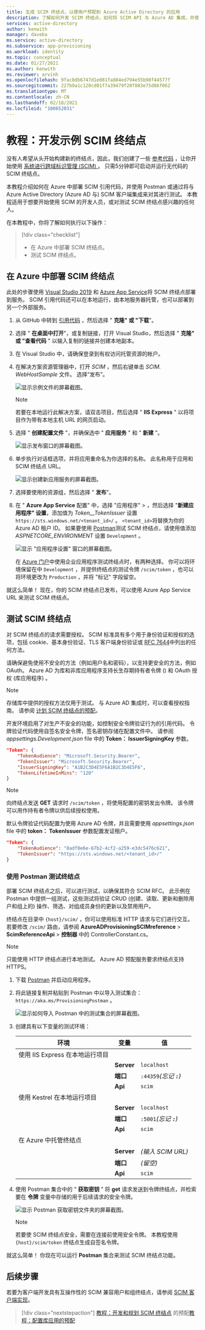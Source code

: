 ```yaml
---
title: 生成 SCIM 终结点，以便用户预配到 Azure Active Directory 的应用
description: 了解如何开发 SCIM 终结点，如何将 SCIM API 与 Azure AD 集成，并使用 Azure Active Directory 自动将用户和组预配到你的云应用程序中。
services: active-directory
author: kenwith
manager: daveba
ms.service: active-directory
ms.subservice: app-provisioning
ms.workload: identity
ms.topic: conceptual
ms.date: 01/27/2021
ms.author: kenwith
ms.reviewer: arvinh
ms.openlocfilehash: 9fac8db6747d1e081fa884ed794e55b98f44577f
ms.sourcegitcommit: 227b9a1c120cd01f7a39479f20f883e75d86f062
ms.translationtype: MT
ms.contentlocale: zh-CN
ms.lasthandoff: 02/18/2021
ms.locfileid: "100652031"
---
```

# <a name="tutorial-develop-a-sample-scim-endpoint"></a>教程：开发示例 SCIM 终结点

没有人希望从头开始构建新的终结点，因此，我们创建了一些 [参考代码](https://aka.ms/scimreferencecode) ，让你开始使用 [系统进行跨域标识管理 (SCIM) ](https://aka.ms/scimoverview)。 只需5分钟即可启动并运行无代码的 SCIM 终结点。

本教程介绍如何在 Azure 中部署 SCIM 引用代码，并使用 Postman 或通过将与 Azure Active Directory (Azure AD 与) SCIM 客户端集成来对其进行测试。 本教程适用于想要开始使用 SCIM 的开发人员，或对测试 SCIM 终结点感兴趣的任何人。

在本教程中，你将了解如何执行以下操作：

> [!div class="checklist"]
>
> * 在 Azure 中部署 SCIM 终结点。
> * 测试 SCIM 终结点。

## <a name="deploy-your-scim-endpoint-in-azure"></a>在 Azure 中部署 SCIM 终结点

此处的步骤使用 [Visual Studio 2019](https://visualstudio.microsoft.com/downloads/) 和 [Azure App Service](https://docs.microsoft.com/azure/app-service/)将 SCIM 终结点部署到服务。 SCIM 引用代码还可以在本地运行，由本地服务器托管，也可以部署到另一个外部服务。

1. 从 GitHub 中转到 [引用代码](https://github.com/AzureAD/SCIMReferenceCode) ，然后选择 " **克隆" 或 "下载**"。

1. 选择 " **在桌面中打开**"，或复制链接，打开 Visual Studio，然后选择 " **克隆" 或 "查看代码** " 以输入复制的链接并创建本地副本。

1. 在 Visual Studio 中，请确保登录到有权访问托管资源的帐户。

1. 在解决方案资源管理器中，打开 *SCIM* ，然后右键单击 *SCIM. WebHostSample* 文件。 选择“发布”。

    ![显示示例文件的屏幕截图。](media/use-scim-to-build-users-and-groups-endpoints/cloud-publish.png)

    > [!NOTE]
    > 若要在本地运行此解决方案，请双击项目，然后选择 " **IIS Express** " 以将项目作为带有本地主机 URL 的网页启动。

1. 选择 " **创建配置文件** "，并确保选中 " **应用服务** " 和 " **新建** "。

    ![显示发布窗口的屏幕截图。](media/use-scim-to-build-users-and-groups-endpoints/cloud-publish-2.png)

1. 单步执行对话框选项，并将应用重命名为你选择的名称。 此名称用于应用和 SCIM 终结点 URL。

    ![显示创建新应用服务的屏幕截图。](media/use-scim-to-build-users-and-groups-endpoints/cloud-publish-3.png)

1. 选择要使用的资源组，然后选择 " **发布**"。

1. 在 " **Azure App Service** 配置" 中，选择 "应用程序"  >   ，然后选择 "**新建应用程序" 设置**，添加值为 *Token__TokenIssuer* 设置 `https://sts.windows.net/<tenant_id>/` 。 `<tenant_id>`将替换为你的 Azure AD 租户 ID。 如果要使用 [Postman](https://github.com/AzureAD/SCIMReferenceCode/wiki/Test-Your-SCIM-Endpoint)测试 SCIM 终结点，请使用值添加 *ASPNETCORE_ENVIRONMENT* 设置 `Development` 。

   ![显示 "应用程序设置" 窗口的屏幕截图。](media/use-scim-to-build-users-and-groups-endpoints/app-service-settings.png)

   在 [Azure 门户](use-scim-to-provision-users-and-groups.md#integrate-your-scim-endpoint-with-the-aad-scim-client)中使用企业应用程序测试终结点时，有两种选择。 你可以将环境保留在中 `Development` ，并提供终结点的测试令牌 `/scim/token` ，也可以将环境更改为 `Production` ，并将 "标记" 字段留空。

就这么简单！ 现在，你的 SCIM 终结点已发布，可以使用 Azure App Service URL 来测试 SCIM 终结点。

## <a name="test-your-scim-endpoint"></a>测试 SCIM 终结点

对 SCIM 终结点的请求需要授权。 SCIM 标准具有多个用于身份验证和授权的选项，包括 cookie、基本身份验证、TLS 客户端身份验证或 [RFC 7644](https://tools.ietf.org/html/rfc7644#section-2)中列出的任何方法。

请确保避免使用不安全的方法（例如用户名和密码），以支持更安全的方法，例如 OAuth。 Azure AD 为库和非库应用程序支持长生存期持有者令牌 () 和 OAuth 授权 (库应用程序) 。

> [!NOTE]
> 存储库中提供的授权方法仅用于测试。 与 Azure AD 集成时，可以查看授权指南。 请参阅 [计划 SCIM 终结点的预配](use-scim-to-provision-users-and-groups.md)。

开发环境启用了对生产不安全的功能，如控制安全令牌验证行为的引用代码。 令牌验证代码使用自签名安全令牌，签名密钥存储在配置文件中。 请参阅 *appsettings.Development.json* file 中的 **Token： IssuerSigningKey** 参数。

```json
"Token": {
    "TokenAudience": "Microsoft.Security.Bearer",
    "TokenIssuer": "Microsoft.Security.Bearer",
    "IssuerSigningKey": "A1B2C3D4E5F6A1B2C3D4E5F6",
    "TokenLifetimeInMins": "120"
}
```

> [!NOTE]
> 向终结点发送 **GET** 请求时 `/scim/token` ，将使用配置的密钥发出令牌。 该令牌可以用作持有者令牌以供后续授权使用。

默认令牌验证代码配置为使用 Azure AD 令牌，并且需要使用 *appsettings.json* file 中的 **token： TokenIssuer** 参数配置发证租户。

``` json
"Token": {
    "TokenAudience": "8adf8e6e-67b2-4cf2-a259-e3dc5476c621",
    "TokenIssuer": "https://sts.windows.net/<tenant_id>/"
}
```

### <a name="use-postman-to-test-endpoints"></a>使用 Postman 测试终结点

部署 SCIM 终结点之后，可以进行测试，以确保其符合 SCIM RFC。 此示例在 Postman 中提供一组测试，这些测试将验证 CRUD (创建、读取、更新和删除用户和组上的) 操作、筛选、对组成员身份的更新以及禁用用户。

终结点在目录中 `{host}/scim/` ，你可以使用标准 HTTP 请求与它们进行交互。 若要修改 `/scim/` 路由，请参阅 **AzureADProvisioningSCIMreference**  >  **ScimReferenceApi**  >  **控制器** 中的 ControllerConstant.cs。

> [!NOTE]
> 只能使用 HTTP 终结点进行本地测试。 Azure AD 预配服务要求终结点支持 HTTPS。

1. 下载 [Postman](https://www.getpostman.com/downloads/) 并启动应用程序。
1. 将此链接复制并粘贴到 Postman 中以导入测试集合： `https://aka.ms/ProvisioningPostman` 。

    ![显示如何导入 Postman 中的测试集合的屏幕截图。](media/use-scim-to-build-users-and-groups-endpoints/postman-collection.png)

1. 创建具有以下变量的测试环境：

   |环境|变量|值|
   |-|-|-|
   |使用 IIS Express 在本地运行项目|||
   ||**Server**|`localhost`|
   ||**端口**|`:44359`*(忘记 **`:`**)*|
   ||**Api**|`scim`|
   |使用 Kestrel 在本地运行项目|||
   ||**Server**|`localhost`|
   ||**端口**|`:5001`*(忘记 **`:`**)*|
   ||**Api**|`scim`|
   |在 Azure 中托管终结点|||
   ||**Server**|*(输入 SCIM URL)*|
   ||**端口**|*(留空)*|
   ||**Api**|`scim`|

1. 使用 Postman 集合中的 " **获取密钥** " 将 **get** 请求发送到令牌终结点，并检索要在 **令牌** 变量中存储的用于后续请求的安全令牌。

   ![显示 Postman 获取密钥文件夹的屏幕截图。](media/use-scim-to-build-users-and-groups-endpoints/postman-get-key.png)

   > [!NOTE]
   > 若要使 SCIM 终结点安全，需要在连接前使用安全令牌。 本教程使用 `{host}/scim/token` 终结点生成自签名令牌。

就这么简单！ 你现在可以运行 **Postman** 集合来测试 SCIM 终结点功能。

## <a name="next-steps"></a>后续步骤

若要为客户端开发具有互操作性的 SCIM 兼容用户和组终结点，请参阅 [SCIM 客户端实现](http://www.simplecloud.info/#Implementations2)。

> [!div class="nextstepaction"]
> [教程：开发和规划 SCIM 终结点](use-scim-to-provision-users-and-groups.md) 
>  的预配[教程：配置库应用的预配](configure-automatic-user-provisioning-portal.md)
